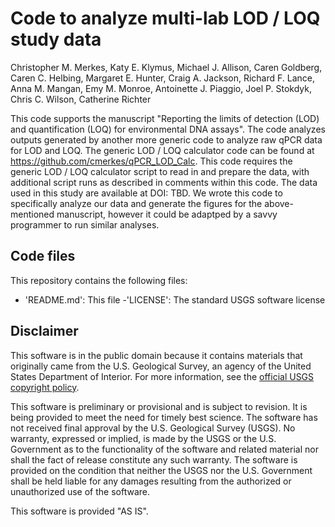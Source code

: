 # Code to analyze multi-lab LOD / LOQ study data

Christopher M. Merkes, Katy E. Klymus, Michael J. Allison, Caren Goldberg, Caren C. Helbing, Margaret E. Hunter, Craig A. Jackson, Richard F. Lance, Anna M. Mangan, Emy M. Monroe, Antoinette J. Piaggio, Joel P. Stokdyk, Chris C. Wilson, Catherine Richter

This code supports the manuscript "Reporting the limits of detection (LOD) and quantification (LOQ) for environmental DNA assays". The code analyzes outputs generated by another more generic code to analyze raw qPCR data for LOD and LOQ. The generic LOD / LOQ calculator code can be found at https://github.com/cmerkes/qPCR_LOD_Calc. This code requires the generic LOD / LOQ calculator script to read in and prepare the data, with additional script runs as described in comments within this code. The data used in this study are available at DOI: TBD. We wrote this code to specifically analyze our data and generate the figures for the above-mentioned manuscript, however it could be adaptped by a savvy programmer to run similar analyses.

## Code files

This repository contains the following files:
- 'README.md': This file
-'LICENSE': The standard USGS software license


## Disclaimer

This software is in the public domain because it contains materials that originally came from the U.S. Geological Survey, an agency of the United States Department of Interior. For more information, see the [official USGS copyright policy](https://www2.usgs.gov/visual-id/credit_usgs.html#copyright/).


This software is preliminary or provisional and is subject to revision. It is being provided to meet the need for timely best science. The software has not received final approval by the U.S. Geological Survey (USGS). No warranty, expressed or implied, is made by the USGS or the U.S. Government as to the functionality of the software and related material nor shall the fact of release constitute any such warranty. The software is provided on the condition that neither the USGS nor the U.S. Government shall be held liable for any damages resulting from the authorized or unauthorized use of the software.

This software is provided "AS IS".
